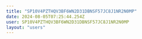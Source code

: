 ```yaml
---
title: "SP10V4PZTHQV3BF6WN2D31DBNSF57JC8J1NR2N0MP"
date: 2024-08-05T07:25:44.254Z
user: SP10V4PZTHQV3BF6WN2D31DBNSF57JC8J1NR2N0MP
layout: "users"
---
```

    